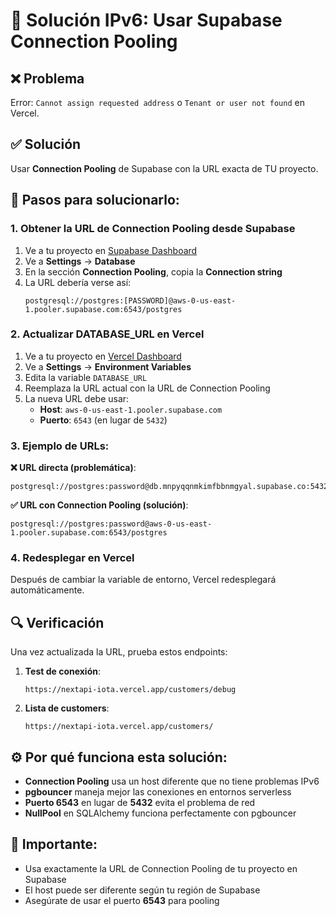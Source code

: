 # 🔧 Solución IPv6: Usar Supabase Connection Pooling

## ❌ Problema
Error: `Cannot assign requested address` o `Tenant or user not found` en Vercel.

## ✅ Solución
Usar **Connection Pooling** de Supabase con la URL exacta de TU proyecto.

## 📝 Pasos para solucionarlo:

### 1. Obtener la URL de Connection Pooling desde Supabase

1. Ve a tu proyecto en [Supabase Dashboard](https://app.supabase.com)
2. Ve a **Settings** → **Database**
3. En la sección **Connection Pooling**, copia la **Connection string**
4. La URL debería verse así:
   ```
   postgresql://postgres:[PASSWORD]@aws-0-us-east-1.pooler.supabase.com:6543/postgres
   ```

### 2. Actualizar DATABASE_URL en Vercel

1. Ve a tu proyecto en [Vercel Dashboard](https://vercel.com/dashboard)
2. Ve a **Settings** → **Environment Variables**
3. Edita la variable `DATABASE_URL`
4. Reemplaza la URL actual con la URL de Connection Pooling
5. La nueva URL debe usar:
   - **Host**: `aws-0-us-east-1.pooler.supabase.com`
   - **Puerto**: `6543` (en lugar de `5432`)

### 3. Ejemplo de URLs:

**❌ URL directa (problemática)**:
```
postgresql://postgres:password@db.mnpyqqnmkimfbbnmgyal.supabase.co:5432/postgres
```

**✅ URL con Connection Pooling (solución)**:
```
postgresql://postgres:password@aws-0-us-east-1.pooler.supabase.com:6543/postgres
```

### 4. Redesplegar en Vercel

Después de cambiar la variable de entorno, Vercel redesplegará automáticamente.

## 🔍 Verificación

Una vez actualizada la URL, prueba estos endpoints:

1. **Test de conexión**:
   ```
   https://nextapi-iota.vercel.app/customers/debug
   ```

2. **Lista de customers**:
   ```
   https://nextapi-iota.vercel.app/customers/
   ```

## ⚙️ Por qué funciona esta solución:

- **Connection Pooling** usa un host diferente que no tiene problemas IPv6
- **pgbouncer** maneja mejor las conexiones en entornos serverless
- **Puerto 6543** en lugar de **5432** evita el problema de red
- **NullPool** en SQLAlchemy funciona perfectamente con pgbouncer

## 🚨 Importante:
- Usa exactamente la URL de Connection Pooling de tu proyecto en Supabase
- El host puede ser diferente según tu región de Supabase
- Asegúrate de usar el puerto **6543** para pooling
